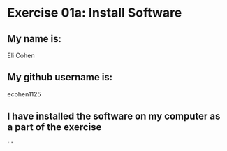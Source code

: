 # Exercise 01a: Install Software

## My name is:
Eli Cohen

## My github username is:
ecohen1125
## I have installed the software on my computer as a part of the exercise
'''
